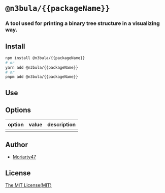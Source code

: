 # `@n3bula/{{packageName}}`

### A tool used for printing a binary tree structure in a visualizing way.

## Install

```sh
npm install @n3bula/{{packageName}}
# or
yarn add @n3bula/{{packageName}}
# or
pnpm add @n3bula/{{packageName}}
```

## Use

## Options

| option | value | description |
| :----- | :---- | :---------- |
|        |       |             |

## Author

- [Moriarty47](https://github.com/Moriarty47)

## License

[The MIT License(MIT)](https://github.com/Moriarty47/n3bula/blob/main/LICENSE)
